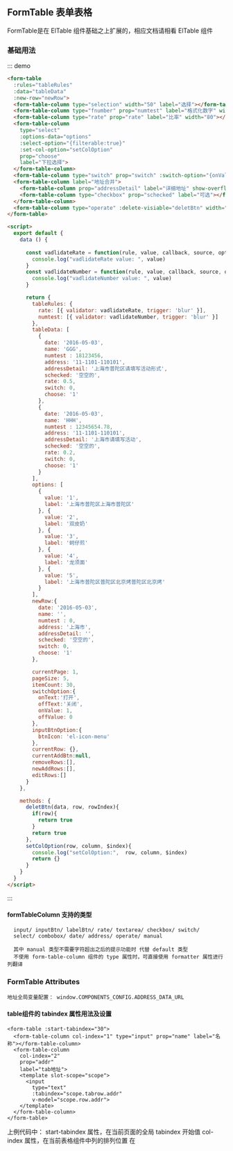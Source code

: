 <script>
  export default {
    data () {
 
      const vadlidateRate = function(rule, value, callback, source, options){
        console.log("vadlidateRate value: ", value)
      }

      const vadlidateNumber = function(rule, value, callback, source, options){
        console.log("vadlidateNumber value: ", value)
      }

      return { 
        tableRules: {
          rate: [{ validator: vadlidateRate, trigger: 'blur' }],
          numtest: [{ validator: vadlidateNumber, trigger: 'blur' }]
        },
        tableData: [
          {
            date: '2016-05-03',
            name: 'GGG',
            numtest : 18123456,
            address: '11-1101-110101',
            addressDetail: '上海市普陀区请填写活动形式',
            schecked: '空空的',
            rate: 0.5,
            switch: 0,
            choose: '1'
          },
          {
            date: '2016-05-03',
            name: 'HHH',
            numtest : 12345654.78,
            address: '11-1101-110101',
            addressDetail: '上海市请填写活动',
            schecked: '空空的',
            rate: 0.2,
            switch: 0,
            choose: '1'
          }
        ],
        options: [
          {
            value: '1',
            label: '上海市普陀区上海市普陀区'
          }, {
            value: '2',
            label: '双皮奶'
          }, {
            value: '3',
            label: '蚵仔煎'
          }, {
            value: '4',
            label: '龙须面'
          }, {
            value: '5',
            label: '上海市普陀区普陀区北京烤普陀区北京烤'
          }
        ],
        newRow:{
          date: '2016-05-03',
          name: '',
          numtest : 0,
          address: '上海市',
          addressDetail: '',
          schecked: '空空的',
          switch: 0,
          choose: '1'
        },

        currentPage: 1,
        pageSize: 5,
        itemCount: 30,
        switchOption:{
          onText:'打开',
          offText:'关闭',
          onValue: 1,
          offValue: 0
        },
        inputBtnOption:{
          btnIcon: 'el-icon-menu'
        },
        currentRow: {},
        currentAddBtn:null,
        removeRows:[], 
        newAddRows:[], 
        editRows:[] 
      }
    },

    methods: {
      deletBtn(data, row, rowIndex){
        if(row){
          return true
        }
        return true
      },
      setColOption(row, column, $index){
        console.log("setColOption:",  row, column, $index)
        return {}
      }
    }
  }
</script>
## FormTable 表单表格
FormTable是在 ElTable 组件基础之上扩展的，相应文档请相看 ElTable 组件

### 基础用法

::: demo
```html
<form-table
  :rules="tableRules"
  :data="tableData"
  :new-row="newRow">
  <form-table-column type="selection" width="50" label="选择"></form-table-column>
  <form-table-column type="fnumber" prop="numtest" label="格式化数字" width="100"></form-table-column>
  <form-table-column type="rate" prop="rate" label="比率" width="80"></form-table-column>
  <form-table-column 
    type="select" 
    :options-data="options" 
    :select-option="{filterable:true}"
    :set-col-option="setColOption"
    prop="choose" 
    label="下拉选择">
  </form-table-column>
  <form-table-column type="switch" prop="switch" :switch-option="{onValue:1, offValue:0}" label="切换"></form-table-column>
  <form-table-column label="地址合并">
    <form-table-column prop="addressDetail" label="详细地址" show-overflow-tooltip></form-table-column>
    <form-table-column type="checkbox" prop="schecked" label="可选"></form-table-column>
  </form-table-column>
  <form-table-column type="operate" :delete-visiable="deletBtn" width="110"></form-table-column>
</form-table>

<script>
  export default {
    data () {
 
      const vadlidateRate = function(rule, value, callback, source, options){
        console.log("vadlidateRate value: ", value)
      }
      const vadlidateNumber = function(rule, value, callback, source, options){
        console.log("vadlidateNumber value: ", value)
      }

      return { 
        tableRules: {
          rate: [{ validator: vadlidateRate, trigger: 'blur' }],
          numtest: [{ validator: vadlidateNumber, trigger: 'blur' }]
        },
        tableData: [
          {
            date: '2016-05-03',
            name: 'GGG',
            numtest : 18123456,
            address: '11-1101-110101',
            addressDetail: '上海市普陀区请填写活动形式',
            schecked: '空空的',
            rate: 0.5,
            switch: 0,
            choose: '1'
          },
          {
            date: '2016-05-03',
            name: 'HHH',
            numtest : 12345654.78,
            address: '11-1101-110101',
            addressDetail: '上海市请填写活动',
            schecked: '空空的',
            rate: 0.2,
            switch: 0,
            choose: '1'
          }
        ],
        options: [
          {
            value: '1',
            label: '上海市普陀区上海市普陀区'
          }, {
            value: '2',
            label: '双皮奶'
          }, {
            value: '3',
            label: '蚵仔煎'
          }, {
            value: '4',
            label: '龙须面'
          }, {
            value: '5',
            label: '上海市普陀区普陀区北京烤普陀区北京烤'
          }
        ],
        newRow:{
          date: '2016-05-03',
          name: '',
          numtest : 0,
          address: '上海市',
          addressDetail: '',
          schecked: '空空的',
          switch: 0,
          choose: '1'
        },

        currentPage: 1,
        pageSize: 5,
        itemCount: 30,
        switchOption:{
          onText:'打开',
          offText:'关闭',
          onValue: 1,
          offValue: 0
        },
        inputBtnOption:{
          btnIcon: 'el-icon-menu'
        },
        currentRow: {},
        currentAddBtn:null,
        removeRows:[], 
        newAddRows:[], 
        editRows:[] 
      }
    },

    methods: {
      deletBtn(data, row, rowIndex){
        if(row){
          return true
        }
        return true
      },
      setColOption(row, column, $index){
        console.log("setColOption:",  row, column, $index)
        return {}
      }
    }
  }
</script>
```
:::

#### formTableColumn 支持的类型
``````
  input/ inputBtn/ labelBtn/ rate/ textarea/ checkbox/ switch/ 
  select/ combobox/ date/ address/ operate/ manual

  其中 manual 类型不需要字符超出之后的提示功能时 代替 default 类型
  不使用 form-table-column 组件的 type 属性时，可直接使用 formatter 属性进行列翻译
``````

### FormTable Attributes
``````
地址全局变量配置： window.COMPONENTS_CONFIG.ADDRESS_DATA_URL
``````
#### table组件的 tabindex 属性用法及设置
``````
<form-table :start-tabindex="30">
  <form-table-column col-index="1" type="input" prop="name" label="名称"></form-table-column>
  <form-table-column
    col-index="2"
    prop="addr"
    label="tab地址">
    <template slot-scope="scope">
      <input
        type="text"
        :tabindex="scope.tabrow.addr"
        v-model="scope.row.addr">
    </template>
  </form-table-column>
</form-table>
``````
上例代码中：
  start-tabindex 属性，在当前页面的全局 tabindex 开始值
  col-index 属性，在当前表格组件中列的排列位置
  在<template> 模板中：tabindex 属性，请设置 scope.tabrow[.列字段名称]

请注意：Tab键的切换方向默认为左右方向。在表格组件中，点击任意输入框，然后，
使用 CTRL + (↑ 或 ↓) 切换 Tab键的上下方向，使用 CTRL + (→ 或 ←) 切换 Tab键的左右方向。

其他表单类的组件请自行添加 tabindex 属性，确定按Tab键时的次序问题。

#### <form-table-column/> 属性参数

| 参数          | 说明            | 类型            | 可选值                 | 默认值   |
|-------------  |---------------- |---------------- |---------------------- |-------- |
|  col-index        | 辅助Tab键功能列排序     |   Number    |         ——        |      ——     |
|  start-tabindex   | 表格Tab键序数值必须大于0 |   Number    |         ——        |      ——     |
|  expand-only-one  | 同时仅允许展开一行数据  |  Boolean     |       ——         |  false |
| expand-icon-hidden |   隐藏展开图标         |  Boolean     |       ——         |  false |
|      type         |    对应列的类型        |   String     |        ——         |   支持的类型 |
|    editable       |   当前单元可编辑否     |   Function   |  返回 true或false  |   true，参数(row, index) |
|    new-row        |   新增行初始数据       |   Object     |         null      |    ——  |
|  options-data     |    下拉列表数据        |   Array      |         ——        |    ——   |
| select-option     |     下拉框选项         |   Object     |    与对应组件相同  |    ——  |
| address-data      |   地址选择列表数据     |   Array      |  ——    | 全局配置ADDRESS_DATA_URL |
| address-option    |    地址框选项         |   Object     |    与对应组件相同   |  请查看第三方UI帮助 |
| input-option      |    文本框选项         |   Object     |    与对应组件相同   |    同上 |
| input-btn-option  |   文本框带按钮选项     |   Object     |    与对应组件相同   |    同上 |
| input-btn-click   |   文本框带按钮事件     |   Function   |  ——  | 回调函数参数(row, colname, store) |
| checkbox-option   |    checkbox选项       |   Object     |    与对应组件相同   |   同上 |
| set-col-option    |   动态设置组件选项     |   Function   |  ——  | 回调函数参数(row, col, $index) |
|  box-styl         |  checkbox样式类型     |   String      |     ——    |   rich 或为空（普通样式） |
| checked-selection | checkbox与行选择关联   |   Function   |    与对应组件相同   |   同上  |
|  date-option      |    日期框选项         |   Object      |    与对应组件相同   |   同上  |
|  picker-options   |  时间日期特有的选项    |   Object     |    与对应组件相同   |   同上  |
|  switch-option    |    switch选项         |   Object     |    与对应组件相同   |   同上  |
|  delete-row       | operate类型，删除函数  |   Function   |   ——   | 执行删除后台数据功能回调函数 |
|   save-row        | operate类型，保存函数  |   Function   |   ——   | 执行后台保存数据功能回调函数  |
|  add-row-pre      | operate类型，添加函数  |   Function   |   ——   | 在添加新项之前处理功能回调函数 |
|  add-new-row      | operate类型，添加函数  |   Function   |   ——   | 添加新项的数据返回回调函数 |
|   edit-row        | operate类型，编辑函数  |   Function   |   ——   | 每行数据上单行编辑功能回调函数 |
|  add-visiable     | operate类型，隐藏添加  |   Function   |   ——   | 隐藏添加按钮，处理返回 Boolean |
|  delete-visiable  | operate类型，隐藏删除  |   Function   |   ——   | 隐藏删除按钮，处理返回 Boolean |
|  save-visiable    | operate类型，隐藏保存  |   Function   |   ——   | 隐藏保存按钮，处理返回 Boolean |
|  edit-visiable    | operate类型，隐藏编辑  |   Function   |   ——   | 隐藏编辑按钮，处理返回 Boolean |
| combobox-option   | combobox类型下拉框选项  |   Object   |     与对应组件相同  | -- |
|  dict-params      | combobox类型下拉框参数  |   Object   |     与对应组件相同  | -- |
|  dict-id          | combobox类型下拉框字典ID |   String   |  与对应组件相同    | -- |
| modified-styl    | 修改后的样式计算      |  Function     |   ——    |  ——   |
| valid-trigger  | 触发外部验证函数  |  Function     |   ——    |  ——   |
| compare-styl   | 比较字段设置样式  |  Array     |   ——    |   ——   |


当在 operate类型时，header头部的操作按钮被全部禁用时，头部自动默认显示 “操作” 二字。


#### 在 FormTable 组件上提供以下事件, 不支持直接对数据进行 unshift, reverse 数组操作
``````
事件统一参数（row, colName, rowIndex, val, data）
``````

#### row 当前行对象，colName 当前列名称，rowIndex 当前第几行数值， val 当前单元格改变后的值，全部表单数据对象

| 事件名称 | 说明  |
|---------|---------|
|table-change| 表格表单中，任何单元格的一个可输入数值发生改变都会触发此事件|
|input-change| 表格表单中所有 input类型，组件任何一个发生改变，则触发此事件|
|check-change| 表格表单中所有 check类型，组件任何一个发生改变，则触发此事件|
|switch-change| 表格表单中所有 switch类型，组件任何一个发生改变，则触发此事件|
|select-change| 表格表单中所有 select类型，组件任何一个发生改变，则触发此事件|
|date-change|  表格表单中所有 date类型，组件任何一个发生改变，则触发此事件|
|address-change| 表格表单中所有 address类型，组件任何一个发生改变，则触发此事件|

#### 组件翻译（支持翻译的组件类型： select/ address），当使用 translated 属性时对应的组件将不再显示只翻译的文本结果
例如：
``````
<form-table-column type="select" label="翻译下拉杠" translated="select"></form-table-column>
<form-table-column type="address" label="翻译省市区" translated="address"></form-table-column>
``````
#### 以下类型参数请参考： element-ui 对应的组件。

####  input/textarea 类型 inputOption 属性参数支持：
``````
  { type, name, placeholder, readonly, maxlength, minlength, autoComplete, autofocus, min, max, form }
  新增属性：  histype 值类型， precision 精度，roundoff 是否四舍五入
``````

#### rate 类型 属性使用 inputOption 参数配置支持, 以下是独有属性：
``````
  <form-table-column type="rate" prop="percent" use-rate="permillage" label="千分比"> </form-table-column>
``````
  属性 use-rate 默认不填为百分比


#### fnumber 数字格式化类型 属性使用 inputOption, 以下是独有属性是基于inputOption参数支持,以下是独有属性：
``````
  { split，splitMark，precision }：

  <form-table-column type="fnumber" prop="numtest" label="格式化数字" width="120"></form-table-column>
``````

#### inputBtn 类型 inputBtnOption 属性是基于inputOption参数支持,以下是独有属性：
``````
  { btnIcon, disabled }

  inputBtn 类型支持 formatter方法如下： 
   <form-table-column type="inputBtn" prop="numtest" :formatter="inputFormatter" label="数字翻译"/>
``````

#### labelBtn 类型参数
``````
  <form-table-column 
    type="labelBtn" 
    :formatter="labelBtnformatter"
    :label-option="labelBtnOption"
    :label-btn-clicked="labelBtnClicked"
    prop="choose" 
    label="标签选择">
  </form-table-column>

    labelOption包括：
    { 
      dictId:  String,               字典ID
      dictParams:  Object,           下拉框参数
      dictFilter:  Boolean,          大数据过滤
      btnIcon:   String,             按钮Icon
      tipDisabled:  Boolean,         是否禁用自动提示
    }
    column列属性：
    { 
      formatter:  Function,           手动格式化函数， 参数(row, column)
      label-btn-clicked:  Function,   点击图标后回调函数，参数(row, property, store)
      editable:   Function,           是否可编辑返回Boolean，参数(row, index)
      dict-id:  String,               字典ID 与 labelOption内属性一致任选其一
      dict-params:  Object            下拉框参数 与 labelOption内属性一致任选其一
      dict-filter:  Boolean,          大数据过滤
    }
``````

#### checkbox 类型 checkboxOption 属性参数支持：
``````
  { checked, name, mtrueLabel, falseLabel, marked }

  checkboxOption 的 marked 属性标签显示内容，只有在 box-styl="rich" 时才有效。
  checkbox 类型支持 header-checked 属性，[Boolean]类型，决定是否显示表头全选 checkbox 组件 或 label字符
  :checked-selection属性 [Function] 类型，回调函数返回值为 Boolean，其决定在默认selection选择集中是否选择本行数据；
  :checkbox-all-toggle [Function] 类型，回调函数无返回值，通知使用者是否有全选/反选操作；

  <form-table-column 
     type="checkbox" 
     prop="ck" 
     box-styl="rich"
     :header-checked="true" label="选择"
     :checked-selection="checkedSelection"
     :checkbox-all-toggle="checkboxAllToggle" />
``````
#### switch 类型 switchOption 属性参数支持：
``````
  { name, width, onIconClass,  offIconClass, onText, offText, onColor, offColor}

``````
#### select 下拉选择类型 selectOption 属性参数支持：
``````
  { name, clearable, filterable, loading, remote, remoteMethod, filterMethod, multiple, placeholder } 

``````
#### date 日期类型 dateOption 属性参数支持：
``````
  { format, readonly, placeholder, editable, align }
``````

#### address 地址类型 addressOption 属性参数支持：
``````
  { dataUrl, placeholder }
``````

#### combobox 下拉框类型 comboboxOption 属性(继承selectOption) 参数支持：
``````
  { dictId, dictParams, dictRowCascade, dictRowCascadeMap }
``````
